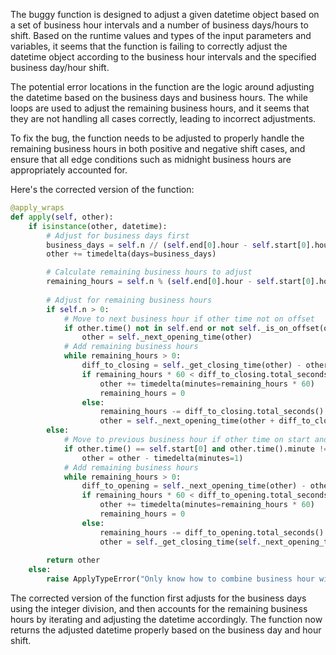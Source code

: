 The buggy function is designed to adjust a given datetime object based on a set of business hour intervals and a number of business days/hours to shift. Based on the runtime values and types of the input parameters and variables, it seems that the function is failing to correctly adjust the datetime object according to the business hour intervals and the specified business day/hour shift.

The potential error locations in the function are the logic around adjusting the datetime based on the business days and business hours. The while loops are used to adjust the remaining business hours, and it seems that they are not handling all cases correctly, leading to incorrect adjustments.

To fix the bug, the function needs to be adjusted to properly handle the remaining business hours in both positive and negative shift cases, and ensure that all edge conditions such as midnight business hours are appropriately accounted for.

Here's the corrected version of the function:

```python
@apply_wraps
def apply(self, other):
    if isinstance(other, datetime):
        # Adjust for business days first
        business_days = self.n // (self.end[0].hour - self.start[0].hour)
        other += timedelta(days=business_days)

        # Calculate remaining business hours to adjust
        remaining_hours = self.n % (self.end[0].hour - self.start[0].hour)
        
        # Adjust for remaining business hours
        if self.n > 0:
            # Move to next business hour if other time not on offset
            if other.time() not in self.end or not self._is_on_offset(other):
                other = self._next_opening_time(other)
            # Add remaining business hours
            while remaining_hours > 0:
                diff_to_closing = self._get_closing_time(other) - other
                if remaining_hours * 60 < diff_to_closing.total_seconds() / 60:
                    other += timedelta(minutes=remaining_hours * 60)
                    remaining_hours = 0
                else:
                    remaining_hours -= diff_to_closing.total_seconds() / 60
                    other = self._next_opening_time(other + diff_to_closing)
        else:
            # Move to previous business hour if other time on start and not midnight
            if other.time() == self.start[0] and other.time().minute != 0:
                other = other - timedelta(minutes=1)
            # Add remaining business hours
            while remaining_hours > 0:
                diff_to_opening = self._next_opening_time(other) - other
                if remaining_hours * 60 < diff_to_opening.total_seconds() / 60:
                    other += timedelta(minutes=remaining_hours * 60)
                    remaining_hours = 0
                else:
                    remaining_hours -= diff_to_opening.total_seconds() / 60
                    other = self._get_closing_time(self._next_opening_time(other) - timedelta(seconds=1))
        
        return other
    else:
        raise ApplyTypeError("Only know how to combine business hour with datetime")
```

The corrected version of the function first adjusts for the business days using the integer division, and then accounts for the remaining business hours by iterating and adjusting the datetime accordingly. The function now returns the adjusted datetime properly based on the business day and hour shift.